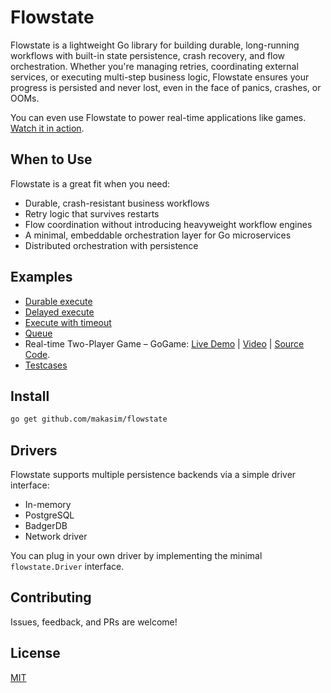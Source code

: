 # Flowstate

Flowstate is a lightweight Go library for building durable, 
long-running workflows with built-in state persistence, crash recovery, and flow orchestration.
Whether you're managing retries, coordinating external services, or executing multi-step business logic, 
Flowstate ensures your progress is persisted and never lost, even in the face of panics, crashes, or OOMs.

You can even use Flowstate to power real-time applications like games. [Watch it in action](https://x.com/maksim_ka2/status/1825587227163795478).

## When to Use

Flowstate is a great fit when you need:

- Durable, crash-resistant business workflows
- Retry logic that survives restarts
- Flow coordination without introducing heavyweight workflow engines
- A minimal, embeddable orchestration layer for Go microservices
- Distributed orchestration with persistence

## Examples

* [Durable execute](examples/durable_execute/main.go)
* [Delayed execute](examples/delayed_execute/main.go)
* [Execute with timeout](examples/execute_with_timeout/main.go)
* [Queue](examples/queue/main.go)
* Real-time Two-Player Game – GoGame: [Live Demo](https://gogame.makasim.com/) | [Video](https://x.com/maksim_ka2/status/1825587227163795478) | [Source Code](https://github.com/makasim/gogame).
* [Testcases](testcases)

## Install

```bash
go get github.com/makasim/flowstate
```

## Drivers

Flowstate supports multiple persistence backends via a simple driver interface:

- In-memory
- PostgreSQL
- BadgerDB
- Network driver

You can plug in your own driver by implementing the minimal `flowstate.Driver` interface.

## Contributing

Issues, feedback, and PRs are welcome!

## License

[MIT](LiCENSE)
